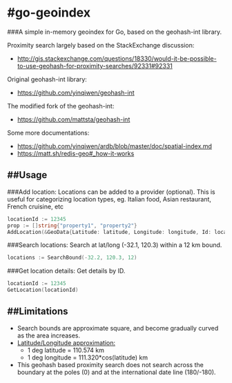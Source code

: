 #go-geoindex
======

###A simple in-memory geoindex for Go, based on the geohash-int library.

Proximity search largely based on the StackExchange discussion:
- http://gis.stackexchange.com/questions/18330/would-it-be-possible-to-use-geohash-for-proximity-searches/92331#92331

Original geohash-int library:
- https://github.com/yinqiwen/geohash-int

The modified fork of the geohash-int:
- https://github.com/mattsta/geohash-int

Some more documentations:
- https://github.com/yinqiwen/ardb/blob/master/doc/spatial-index.md
- https://matt.sh/redis-geo#_how-it-works


##Usage
------
###Add location:
Locations can be added to a provider (optional). This is useful for categorizing location types, eg. Italian food, Asian restaurant, French cruisine, etc
```go
locationId := 12345
prop := []string{"property1", "property2"}
AddLocation(&GeoData{Latitude: latitude, Longitude: longitude, Id: locationId, Properties: &prop})
```
###Search locations:
Search at lat/long (-32.1, 120.3) within a 12 km bound.
```go
locations := SearchBound(-32.2, 120.3, 12)
```

###Get location details:
Get details by ID.
```go
locationId := 12345
GetLocation(locationId)
```

##Limitations
------
* Search bounds are approximate square, and become gradually curved as the area increases.
* [Latitude/Longitude approximation:](http://stackoverflow.com/questions/1253499/simple-calculations-for-working-with-lat-lon-km-distance)
  * 1 deg latitude = 110.574 km
  * 1 deg longitude = 111.320*cos(latitude) km
* This geohash based proximity search does not search across the boundary at the poles (0) and at the international date line (180/-180).
